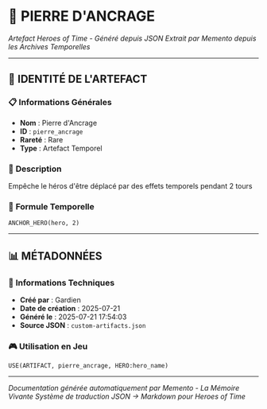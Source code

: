 # 💎 **PIERRE D'ANCRAGE**
*Artefact Heroes of Time - Généré depuis JSON*
*Extrait par Memento depuis les Archives Temporelles*

---

## 🌟 **IDENTITÉ DE L'ARTEFACT**

### 📋 **Informations Générales**
- **Nom** : Pierre d'Ancrage
- **ID** : `pierre_ancrage`
- **Rareté** : Rare
- **Type** : Artefact Temporel

### 📖 **Description**
Empêche le héros d'être déplacé par des effets temporels pendant 2 tours


### 🔮 **Formule Temporelle**
```hots
ANCHOR_HERO(hero, 2)
```

---

## 📊 **MÉTADONNÉES**

### 🔧 **Informations Techniques**
- **Créé par** : Gardien
- **Date de création** : 2025-07-21
- **Généré le** : 2025-07-21 17:54:03
- **Source JSON** : `custom-artifacts.json`

### 🎮 **Utilisation en Jeu**
```hots
USE(ARTIFACT, pierre_ancrage, HERO:hero_name)
```

---

*Documentation générée automatiquement par Memento - La Mémoire Vivante*
*Système de traduction JSON → Markdown pour Heroes of Time*
